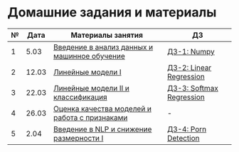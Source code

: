 # Домашние задания и материалы

| № | Дата  | Материалы занятия                                                                                                                   | ДЗ                                 |
|---|-------|-------------------------------------------------------------------------------------------------------------------------------------|------------------------------------|
| 1 | 5.03  | [Введение в анализ данных и машинное обучение](https://cloud.mail.ru/public/Yz3n/3mRu7SQsY)                                         | [ДЗ-1: Numpy](./hw1/)              |
| 2 | 12.03 | [Линейные модели I](https://cloud.mail.ru/public/yfjK/nvNaxYn4P)                                                                    | [ДЗ-2: Linear Regression](./hw2/)  |
| 3 | 22.03 | [Линейные модели II и классификация](https://cloud.mail.ru/public/7jRD/oRXBwMUof)                                                   | [ДЗ-3: Softmax Regression](./hw3/) |
| 4 | 26.03 | [Оценка качества моделей и работа с признаками](https://cloud.mail.ru/public/uuwe/mTFXmrzqf)                                        | -                                  |
| 5 | 2.04  | [Введение в NLP и снижение размерности I](https://vk.com/away.php?to=https%3A%2F%2Fcloud.mail.ru%2Fpublic%2FoNVU%2FEbwTX3F4S&utf=1) | [ДЗ-4: Porn Detection](./hw4/)     |

